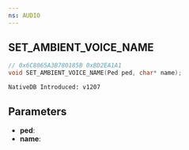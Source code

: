 ```yaml
---
ns: AUDIO
---
```

## SET_AMBIENT_VOICE_NAME

```c
// 0x6C8065A3B780185B 0xBD2EA1A1
void SET_AMBIENT_VOICE_NAME(Ped ped, char* name);
```

```
NativeDB Introduced: v1207
```

## Parameters
* **ped**:
* **name**:
